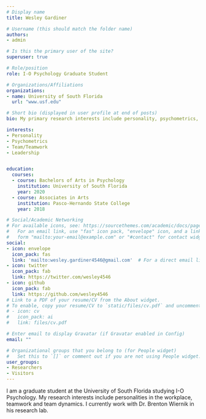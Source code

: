```yaml
---
# Display name
title: Wesley Gardiner

# Username (this should match the folder name)
authors:
- admin

# Is this the primary user of the site?
superuser: true

# Role/position
role: I-O Psychology Graduate Student

# Organizations/Affiliations
organizations:
- name: University of South Florida
  url: "www.usf.edu"

# Short bio (displayed in user profile at end of posts)
bio: My primary research interests include personality, psychometrics, and teams.

interests:
- Personality
- Psychometrics
- Team/Teamwork
- Leadership


education:
  courses:
  - course: Bachelors of Arts in Psychology
    institution: University of South Florida
    year: 2020
  - course: Associates in Arts
    institution: Pasco-Hernando State College
    year: 2018

# Social/Academic Networking
# For available icons, see: https://sourcethemes.com/academic/docs/page-builder/#icons
#   For an email link, use "fas" icon pack, "envelope" icon, and a link in the
#   form "mailto:your-email@example.com" or "#contact" for contact widget.
social:
- icon: envelope
  icon_pack: fas
  link: 'mailto:wesley.gardiner4546@gmail.com'  # For a direct email link, use "mailto:test@example.org".
- icon: twitter
  icon_pack: fab
  link: https://twitter.com/wesley4546
- icon: github
  icon_pack: fab
  link: https://github.com/wesley4546
# Link to a PDF of your resume/CV from the About widget.
# To enable, copy your resume/CV to `static/files/cv.pdf` and uncomment the lines below.
# - icon: cv
#   icon_pack: ai
#   link: files/cv.pdf

# Enter email to display Gravatar (if Gravatar enabled in Config)
email: ""

# Organizational groups that you belong to (for People widget)
#   Set this to `[]` or comment out if you are not using People widget.
user_groups:
- Researchers
- Visitors
---
```


I am a graduate student at the University of South Florida studying I-O Psychology. My research interests include personalities in the workplace, teamwork and team dynamics. I currently work with Dr. Brenton Wiernik in his research lab.
